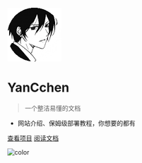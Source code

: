 <!-- 封面 -->

![logo](img/1.png)

# YanCchen

> 一个整洁易懂的文档

- 网站介绍、保姆级部署教程，你想要的都有

[查看项目](https://yan.vin)
[阅读文档](README)

![color](#f0f0f0)